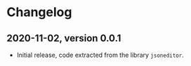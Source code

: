 # Changelog

## 2020-11-02, version 0.0.1

- Initial release, code extracted from the library `jsoneditor`.
